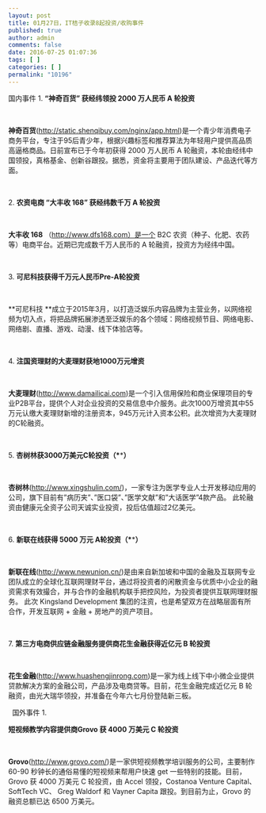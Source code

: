 ```yaml
---
layout: post
title: 01月27日，IT桔子收录8起投资/收购事件
published: true
author: admin
comments: false
date: 2016-07-25 01:07:36
tags: [ ]
categories: [ ]
permalink: "10196"
---
```

  国内事件   1. **“神奇百货” 获经纬领投 2000 万人民币 A 轮投资** 

&nbsp;

**神奇百货**(http://static.shenqibuy.com/nginx/app.html)是一个青少年消费电子商务平台，专注于95后青少年，根据兴趣标签和推荐算法为年轻用户提供高品质高逼格商品。日前宣布已于今年初获得 2000 万人民币 A 轮融资，本轮由经纬中国领投，真格基金、创新谷跟投。据悉，资金将主要用于团队建设、产品迭代等方面。

&nbsp;

2. **农资电商 “大丰收 168” 获经纬数千万 A 轮投资**

&nbsp;

**大丰收 168** （http://www.dfs168.com）是一个 B2C 农资（种子、化肥、农药等）电商平台。近期已完成数千万人民币的 A 轮融资，投资方为经纬中国。

&nbsp;

3. **可尼科技获得千万元人民币Pre-A轮投资**

&nbsp;

**可尼科技 **成立于2015年3月，以打造泛娱乐内容品牌为主营业务，以网络视频为切入点，将把品牌拓展渗透至泛娱乐的各个领域：网络视频节目、网络电影、网络剧、直播、游戏、动漫、线下体验店等。

&nbsp;

4. **注国资理财的大麦理财获地1000万元增资**

&nbsp;

**大麦理财**(http://www.damailicai.com)是一个引入信用保险和商业保理项目的专业P2B平台，提供个人对企业投资的交易信息中介服务。此次1000万增资其中55万元认缴大麦理财新增的注册资本，945万元计入资本公积。此次增资为大麦理财的C轮融资。

&nbsp;

5. **杏树林获3000万美元C轮投资（\***\***）**

&nbsp;

**杏树林**(http://www.xingshulin.com/)，一家专注为医学专业人士开发移动应用的公司，旗下目前有&#8221;病历夹&#8221;、&#8221;医口袋&#8221;、&#8221;医学文献&#8221;和&#8221;大话医学&#8221;4款产品。 此轮融资由健康元全资子公司天诚实业投资，投后估值超过2亿美元。

&nbsp;

6. **新联在线获得 5000 万元 A轮投资（\***\***）**

&nbsp;

**新联在线**(http://www.newunion.cn/)是由来自新加坡和中国的金融及互联网专业团队成立的全球化互联网理财平台，通过将投资者的闲散资金与优质中小企业的融资需求有效撮合，并与合作的金融机构联手把控风险，为投资者提供互联网理财服务。 此次 Kingsland Development 集团的注资，也是希望双方在战略层面有所合作，开发互联网 + 金融 + 房地产的资产项目。

&nbsp;

7. **第三方电商供应链金融服务提供商花生金融获得近亿元 B 轮投资**

&nbsp;

**花生金融**(http://www.huashengjinrong.com)是一家为线上线下中小微企业提供贷款解决方案的金融公司，产品涉及电商贷等。目前，花生金融完成近亿元 B 轮融资，由光大瑞华领投，并准备在今年六七月份登陆新三板。

&nbsp;  国外事件   1. 

**短视频教学内容提供商Grovo 获 4000 万美元 C 轮投资** 

&nbsp;

**Grovo**(http://www.grovo.com/)是一家供短视频教学培训服务的公司，主要制作 60-90 秒钟长的通俗易懂的短视频来帮用户快速 get 一些特别的技能。目前，Grovo 获 4000 万美元 C 轮投资，由 Accel 领投，Costanoa Venture Capital、SoftTech VC、 Greg Waldorf 和 Vayner Capita 跟投。到目前为止，Grovo 的融资总额已达 6500 万美元。 